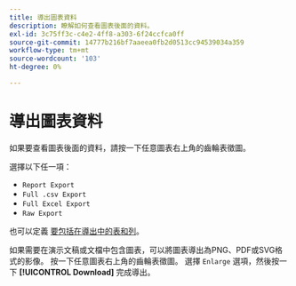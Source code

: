 ```yaml
---
title: 導出圖表資料
description: 瞭解如何查看圖表後面的資料。
exl-id: 3c75ff3c-c4e2-4ff8-a303-6f24ccfca0ff
source-git-commit: 14777b216bf7aaeea0fb2d0513cc94539034a359
workflow-type: tm+mt
source-wordcount: '103'
ht-degree: 0%

---
```


# 導出圖表資料

如果要查看圖表後面的資料，請按一下任意圖表右上角的齒輪表徵圖。

選擇以下任一項：

- `Report Export`
- `Full .csv Export`
- `Full Excel Export`
- `Raw Export`

也可以定義 [要包括在導出中的表和列](../../tutorials/export-raw-data.md)。

如果需要在演示文稿或文檔中包含圖表，可以將圖表導出為PNG、PDF或SVG格式的影像。 按一下任意圖表右上角的齒輪表徵圖。 選擇 `Enlarge` 選項，然後按一下 **[!UICONTROL Download]** 完成導出。
